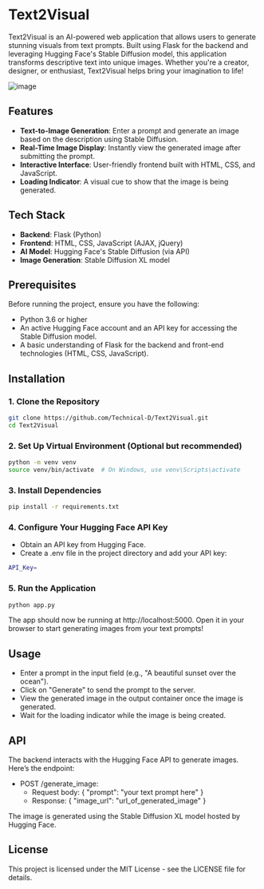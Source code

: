 # Text2Visual

Text2Visual is an AI-powered web application that allows users to generate stunning visuals from text prompts. Built using Flask for the backend and leveraging Hugging Face's Stable Diffusion model, this application transforms descriptive text into unique images. Whether you're a creator, designer, or enthusiast, Text2Visual helps bring your imagination to life!

![image](https://github.com/user-attachments/assets/cc2b55ca-71f0-484b-9979-c45c3ae9e844)

## Features

- **Text-to-Image Generation**: Enter a prompt and generate an image based on the description using Stable Diffusion.
- **Real-Time Image Display**: Instantly view the generated image after submitting the prompt.
- **Interactive Interface**: User-friendly frontend built with HTML, CSS, and JavaScript.
- **Loading Indicator**: A visual cue to show that the image is being generated.

## Tech Stack

- **Backend**: Flask (Python)
- **Frontend**: HTML, CSS, JavaScript (AJAX, jQuery)
- **AI Model**: Hugging Face's Stable Diffusion (via API)
- **Image Generation**: Stable Diffusion XL model

## Prerequisites

Before running the project, ensure you have the following:

- Python 3.6 or higher
- An active Hugging Face account and an API key for accessing the Stable Diffusion model.
- A basic understanding of Flask for the backend and front-end technologies (HTML, CSS, JavaScript).

## Installation

### 1. Clone the Repository

```bash
git clone https://github.com/Technical-D/Text2Visual.git
cd Text2Visual
```

### 2. Set Up Virtual Environment (Optional but recommended)

```bash
python -m venv venv
source venv/bin/activate  # On Windows, use venv\Scripts\activate
```

### 3. Install Dependencies

```bash
pip install -r requirements.txt
```
### 4. Configure Your Hugging Face API Key
  - Obtain an API key from Hugging Face.
  - Create a .env file in the project directory and add your API key:
```bash
API_Key=
```
### 5. Run the Application

```bash
python app.py
```
The app should now be running at http://localhost:5000. Open it in your browser to start generating images from your text prompts!

## Usage
  - Enter a prompt in the input field (e.g., "A beautiful sunset over the ocean").
  - Click on "Generate" to send the prompt to the server.
  - View the generated image in the output container once the image is generated.
  - Wait for the loading indicator while the image is being created.

## API
The backend interacts with the Hugging Face API to generate images. Here’s the endpoint:

  - POST /generate_image:
    - Request body: { "prompt": "your text prompt here" }
    - Response: { "image_url": "url_of_generated_image" }

The image is generated using the Stable Diffusion XL model hosted by Hugging Face.

## License
This project is licensed under the MIT License - see the LICENSE file for details.
